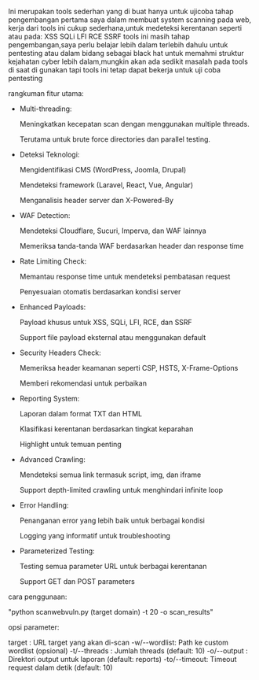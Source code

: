 Ini merupakan tools sederhan yang di buat hanya untuk ujicoba tahap pengembangan pertama saya dalam membuat system scanning pada web, kerja dari tools ini cukup sederhana,untuk medeteksi kerentanan seperti atau pada:
XSS 
SQLi 
LFI
RCE
SSRF
tools ini masih tahap pengembangan,saya perlu belajar lebih dalam terlebih dahulu untuk pentesting atau dalam bidang sebagai black hat untuk memahmi struktur kejahatan cyber lebih dalam,mungkin akan ada sedikit masalah pada tools di saat di gunakan tapi tools ini tetap dapat bekerja untuk uji coba pentesting

rangkuman fitur utama:
   - Multi-threading:
    
       Meningkatkan kecepatan scan dengan menggunakan multiple threads.
       
       Terutama untuk brute force directories dan parallel testing.

   - Deteksi Teknologi:

        Mengidentifikasi CMS (WordPress, Joomla, Drupal)

        Mendeteksi framework (Laravel, React, Vue, Angular)

        Menganalisis header server dan X-Powered-By

   - WAF Detection:

        Mendeteksi Cloudflare, Sucuri, Imperva, dan WAF lainnya

        Memeriksa tanda-tanda WAF berdasarkan header dan response time

   - Rate Limiting Check:

        Memantau response time untuk mendeteksi pembatasan request

        Penyesuaian otomatis berdasarkan kondisi server

   - Enhanced Payloads:

        Payload khusus untuk XSS, SQLi, LFI, RCE, dan SSRF

        Support file payload eksternal atau menggunakan default

   - Security Headers Check:

        Memeriksa header keamanan seperti CSP, HSTS, X-Frame-Options

        Memberi rekomendasi untuk perbaikan

   - Reporting System:

        Laporan dalam format TXT dan HTML

        Klasifikasi kerentanan berdasarkan tingkat keparahan

        Highlight untuk temuan penting

   - Advanced Crawling:

        Mendeteksi semua link termasuk script, img, dan iframe

        Support depth-limited crawling untuk menghindari infinite loop

   - Error Handling:

        Penanganan error yang lebih baik untuk berbagai kondisi

        Logging yang informatif untuk troubleshooting

   - Parameterized Testing:

        Testing semua parameter URL untuk berbagai kerentanan

        Support GET dan POST parameters
     
cara penggunaan:

"python scanwebvuln.py (target domain) -t 20 -o scan_results"

opsi parameter:

target       : URL target yang akan di-scan
-w/--wordlist: Path ke custom wordlist (opsional)
-t/--threads : Jumlah threads (default: 10)
-o/--output  : Direktori output untuk laporan (default: reports)
-to/--timeout: Timeout request dalam detik (default: 10)
